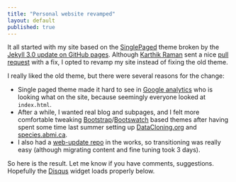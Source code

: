 ```yaml
---
title: "Personal website revamped"
layout: default
published: true
---
```


It all started with my site based on the
[SinglePaged](https://github.com/t413/SinglePaged)
theme broken by the [Jekyll 3.0 update on GitHub pages](https://github.com/blog/2100-github-pages-now-faster-and-simpler-with-jekyll-3-0).
Although [Karthik Raman](https://github.com/karthikraman) sent a
nice [pull request](https://github.com/psolymos/psolymos.github.io/issues/1) with a fix,
I opted to revamp my site instead of fixing the old theme.

I really liked the old theme, but there were several reasons for the change:

* Single paged theme made it hard to see in [Google analytics](www.google.com/analytics) who is looking what on the site, because seemingly everyone looked at `index.html`.
* After a while, I wanted real blog and subpages, and I felt more comfortable tweaking [Bootstrap](http://getbootstrap.com)/[Bootswatch](http://bootswatch.com/) based themes
after having spent some time last summer setting up [DataCloning.org](http://datacloning.org) and [species.abmi.ca](http://species.abmi.ca).
* I also had a [web-update repo](https://github.com/psolymos/web-update) in the works, so transitioning was really easy (although migrating content and fine tuning took 3 days).

So here is the result. Let me know if you have comments, suggestions.
Hopefully the [Disqus](https://disqus.com/) widget loads properly below.
